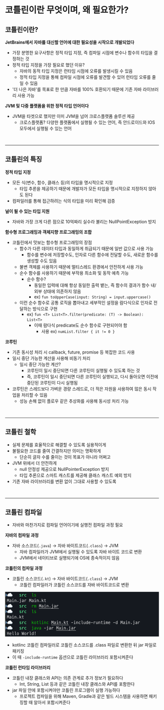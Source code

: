 
# 코틀린이란 무엇이며, 왜 필요한가?

## 코틀린이란?
**JetBrains에서 자바를 대신할 언어에 대한 필요성을 시작으로 개발되었다**
  - 가장 분명한 요구사항은 정적 타입 지정, 즉 컴파일 시점에 변수나 함수의 타입을 결정하는 것
  - 정적 타입 지정을 가장 필요로 했던 이유?
    - 자바의 동적 타입 지정은 런타임 시점에 오류를 발생시킬 수 있음
    - 정적 타입 지정을 통해 컴파일 시점에 오류를 발견할 수 있어 런타임 오류를 줄일 수 있음
  - '더 나은 자바'를 목표로 한 만큼 자바를 100% 호환되기 때문에 기존 자바 라이브러리 사용 가능

**JVM 및 다중 플랫폼을 위한 정적 타입 언어이다**
- JVM을 타겟으로 했지만 이미 JVM을 넘어 크로스플랫폼 솔루션 제공
    - 크로스플랫폼? 다양한 플랫폼에서 실행될 수 있는 언어, 즉 안드로이드와 IOS 모두에서 실행될 수 있는 언어

<br/><hr/>

## 코틀린의 특징

**정적 타입 지정**
- 모든 식(변수, 함수, 클래스 등)의 타입을 명시적으로 지정
  - 타입 추론을 제공하기 때문에 개발자가 모든 타입을 명시적으로 지정하지 않아도 된다
- 컴파일러를 통해 접근하려는 식의 타입을 미리 확인해 검증

**널이 될 수 있는 타입 지원**
- 자바와 가장 크게 다른 점으로 10억짜리 실수라 불리는 NullPointException 방지

**함수형 프로그래밍과 객체지향 프로그래밍의 조합**
- 코틀린에서 맛보는 함수형 프로그래밍의 장점
  - 함수가 다른 데이터 타입과 동일하게 취급되기 때문에 일반 값으로 사용 가능
    - 함수를 변수에 저장할수도, 인자로 다른 함수에 전달할 수도, 새로운 함수를 생성할 수도 있음
  - 불변 객체를 사용하기 때문에 멀티스레드 환경에서 안전하게 사용 가능
  - 순수 함수를 사용하기 때문에 부작용 최소화 및 동작 예측 가능
    - 순수 함수?
      - 동일한 입력에 대해 항상 동일한 출력 뱉는, 즉 함수의 결과가 함수 내/외부 상태에 의존하지 않음
      - ex) `fun toUpperCase(input: String) = input.uppercase()`
  - 이런 순수 함수로 공통 로직을 뽑아내고 세부적인 설정을 람다식으로 인자로 전달하는 방식으로 구현 
    - ex) `fun <T> List<T>.filter(predicate: (T) -> Boolean): List<T>`
      - 이때 람다식 predicate도 순수 함수로 구현되어야 함
        - 사용 ex) `numList.filter { it != 0 }` 

**코루틴**
- 기존 동시성 처리 시 callback, future, promise 등 복잡한 코드 사용
- 일시 중단 가능한 계산을 사용해 비동기 처리
  - 일시 중단 가능한 계산?
    - 코루틴이 일시 중단되면 다른 코루틴이 실행될 수 있도록 하는 것
    - 즉, 코루틴이 일시 중단되면 다른 코루틴이 실행되고, 다시 돌아오면 이전에 중단된 코루틴이 다시 실행됨
- 코루틴은 스레드보다 가벼운 경량 스레드로, 더 적은 자원을 사용하여 많은 동시 작업을 처리할 수 있음
  - 성능 손해 없이 플로우 같은 추상화를 사용해 동시성 처리 가능

<br/><hr/>

## 코틀린 철학
- 실제 문제를 효율적으로 해결할 수 있도록 실용적이게
- 불필요한 코드를 줄여 간결하지만 의미는 명확하게
  - 단순히 글자 수를 줄이는 것이 목표가 아니라 어쩌고
- JVM 위에서 더 안전하게
  - null 안정성 제공으로 NullPointerException 방지
  - 타입 추론으로 스마트 캐스트를 제공해 클래스 캐스트 예외 방지
- 기존 자바 라이브러리를 변환 없이 그대로 사용할 수 있도록

<br/><hr/>

## 코틀린 컴파일
- 자바와 마찬가지로 컴파일 언어이기에 실행전 컴파일 과정 필요

**자바의 컴파일 과정**
- 자바 소스코드(`.java`) → 자바 바이트코드(`.class`) → JVM
  - 자바 컴파일러가 JVM에서 실행될 수 있도록 자바 바이트 코드로 변환 
  - JVM에서 네이티브로 실행되기에 OS에 종속적이지 않음

**코틀린의 컴파일 과정**
- 코틀린 소스코드(`.kt`) → 자바 바이트코드(`.class`) → JVM
  - 코틀린 컴파일러가 코틀린 소스코드를 자바 바이트코드로 변환

![img.png](img.png)
- kotlinc 코틀린 컴파일러로 코틀린 소스코드를 .class 파일로 변환한 뒤 jar 파일로 패키징
- 이 때 `-include-runtime` 옵션으로 코틀린 라이브러리 포함시켜준다

**코틀린 런타임 라이브러리**
- 코틀린 내장 클래스와 API는 의존 관계로 추가 정보가 필요하다
  - Int, String, List 등과 같은 코틀린 내장 클래스와 API를 포함한다
- jar 파일 안에 포함시켜야만 코틀린 프로그램이 실행 가능하다
  - 프로젝트 컴파일을 위해 Maven, Gradle과 같은 빌드 시스템을 사용하면 패키징할 때 알아서 포함시켜준다

<br/><br/>
